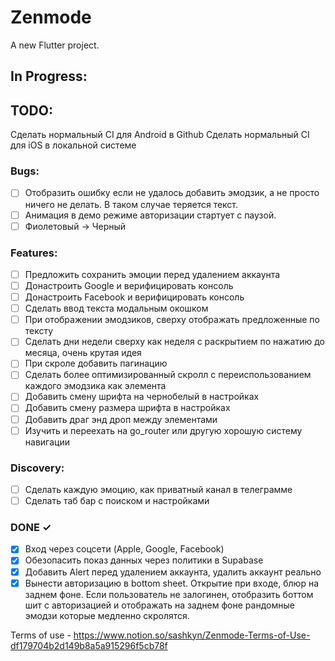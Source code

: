 # Zenmode

A new Flutter project.

## In Progress:

## TODO:
Сделать нормальный CI для Android в Github
Сделать нормальный CI для iOS в локальной системе

### Bugs:
- [ ] Отобразить ошибку если не удалось добавить эмодзик, а не просто ничего не делать. В таком случае теряется текст.
- [ ] Анимация в демо режиме авторизации стартует с паузой.
- [ ] Фиолетовый -> Черный

### Features:
- [ ] Предложить сохранить эмоции перед удалением аккаунта
- [ ] Донастроить Google и верифицировать консоль
- [ ] Донастроить Facebook и верифицировать консоль
- [ ] Сделать ввод текста модальным окошком
- [ ] При отображении эмодзиков, сверху отображать предложенные по тексту
- [ ] Сделать дни недели сверху как неделя с раскрытием по нажатию до месяца, очень крутая идея
- [ ] При скроле добавить пагинацию
- [ ] Сделать более оптимизированный скролл с переиспользованием каждого эмодзика как элемента
- [ ] Добавить смену шрифта на чернобелый в настройках
- [ ] Добавить смену размера шрифта в настройках
- [ ] Добавить драг энд дроп между элементами
- [ ] Изучить и переехать на go_router или другую хорошую систему навигации

### Discovery:
- [ ] Сделать каждую эмоцию, как приватный канал в телеграмме
- [ ] Сделать таб бар с поиском и настройками

### DONE ✓
- [x] Вход через соцсети (Apple, Google, Facebook)
- [x] Обезопасить показ данных через политики в Supabase
- [x] Добавить Alert перед удалением аккаунта, удалить аккаунт реально
- [x] Вынести авторизацию в bottom sheet. Открытие при входе, блюр на заднем фоне. Если пользователь не залогинен, отобразить боттом шит с авторизацией и отображать на заднем фоне рандомные эмодзи которые медленно скролятся.

Terms of use - https://www.notion.so/sashkyn/Zenmode-Terms-of-Use-df179704b2d149b8a5a915296f5cb78f
